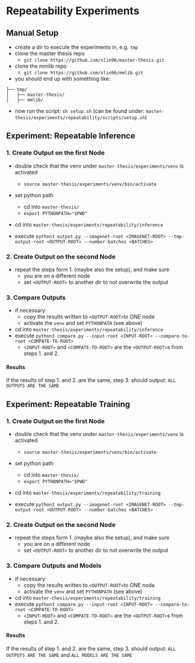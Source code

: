 # Repeatability Experiments

## Manual Setup

- create a dir to execute the experiments in, e.g. `tmp`
- clone the master thesis repo
    - `git clone https://github.com/slin96/master-thesis.git`
- clone the mmlib repo
    - `git clone https://github.com/slin96/mmlib.git`
- you should end up with something like:

```
├── tmp/
│   ├── master-thesis/
│   ├── mmlib/
```

- now run the script: `sh setup.sh` (can be found under:
  `master-thesis/experiments/repeatability/scripts/setup.sh`)
  
## Experiment: Repeatable Inference

### 1. Create Output on the first Node

- double check that the venv under `master-thesis/experiments/venv` is activated
  - `source master-thesis/experiments/venv/bin/activate`

- set python path
  - cd into `master-thesis/`
  - `export PYTHONPATH="$PWD"`

- cd into `master-thesis/experiments/repeatability/inference`
- execute `python3 output.py --imagenet-root <IMAGENET-ROOT> --tmp-output-root <OUTPUT-ROOT> --number-batches <BATCHES>`

### 2. Create Output on the second Node

- repeat the steps form 1. (maybe also the setup), and make sure
    - you are on a different node
    - set `<OUTPUT-ROOT>` to another dir to not overwrite the output

### 3. Compare Outputs

- if necessary:
    - copy the results written to `<OUTPUT-ROOT>`to ONE node
    - activate the `venv` and set `PYTHONPATH` (see above)
- cd into `master-thesis/experiments/repeatability/inference`
- execute `python3 compare.py --input-root <INPUT-ROOT> --compare-to-root <COMPATE-TO-ROOT>`
    - `<INPUT-ROOT>` and `<COMPATE-TO-ROOT>` are the `<OUTPUT-ROOT>`s from steps 1. and 2.

#### Results

If the results of step 1. and 2. are the same, step 3. should output: `ALL OUTPUTS ARE THE SAME`

## Experiment: Repeatable Training

### 1. Create Output on the first Node

- double check that the venv under `master-thesis/experiments/venv` is activated
  - `source master-thesis/experiments/venv/bin/activate`

- set python path
  - cd into `master-thesis/`
  - `export PYTHONPATH="$PWD"`

- cd into `master-thesis/experiments/repeatability/training`
- execute `python3 output.py --imagenet-root <IMAGENET-ROOT> --tmp-output-root <OUTPUT-ROOT> --number-batches <BATCHES>`

### 2. Create Output on the second Node

- repeat the steps form 1. (maybe also the setup), and make sure
    - you are on a different node
    - set `<OUTPUT-ROOT>` to another dir to not overwrite the output

### 3. Compare Outputs and Models

- if necessary:
  - copy the results written to `<OUTPUT-ROOT>`to ONE node
  - activate the `venv` and set `PYTHONPATH` (see above)
- cd into `master-thesis/experiments/repeatability/training`
- execute `python3 compare.py --input-root <INPUT-ROOT> --compare-to-root <COMPATE-TO-ROOT>`
  - `<INPUT-ROOT>` and `<COMPATE-TO-ROOT>` are the `<OUTPUT-ROOT>`s from steps 1. and 2.

#### Results

If the results of step 1. and 2. are the same, step 3. should output: `ALL OUTPUTS ARE THE SAME`
and `ALL MODELS ARE THE SAME`
